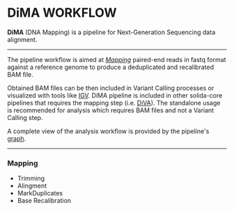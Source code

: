 # DiMA WORKFLOW
**DiMA** (DNA Mapping) is a pipeline for Next-Generation Sequencing data alignment.
______________________________
The pipeline workflow is aimed at [_Mapping_](docs/dima_workflow.md#mapping) paired-end reads in fastq format against a reference genome to produce a deduplicated and recalibrated BAM file.

Obtained BAM files can be then included in Variant Calling processes or visualized with tools like [IGV]().
DiMA pipeline is included in other solida-core pipelines that requires the mapping step (i.e. [DiVA]()). 
The standalone usage is recommended for analysis which requires BAM files and not a Variant Calling step.

A complete view of the analysis workflow is provided by the pipeline's [graph](images/dima.png).

_________________________________

### Mapping
* Trimming
* Alingment
* MarkDuplicates
* Base Recalibration



